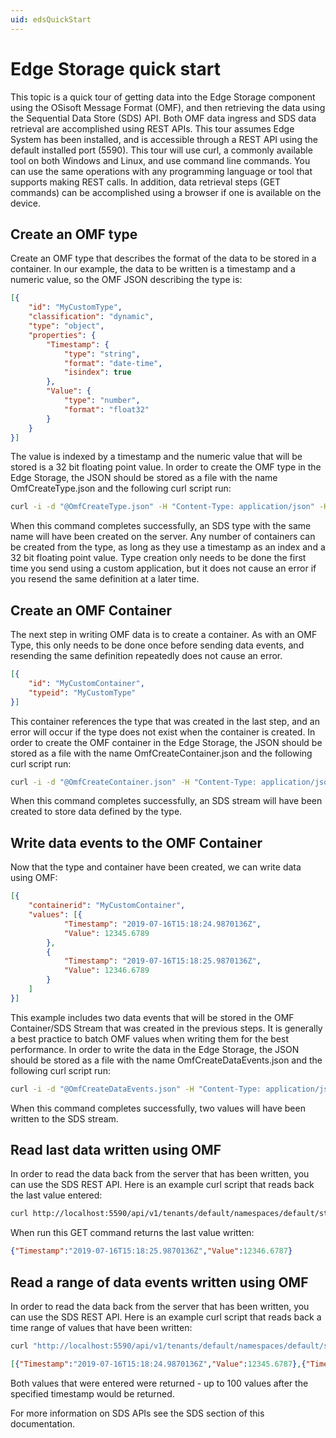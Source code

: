 ```yaml
---
uid: edsQuickStart
---
```


# Edge Storage quick start

This topic is a quick tour of getting data into the Edge Storage component using the OSisoft Message Format (OMF), and then retrieving the data using the Sequential Data Store (SDS) API. Both OMF data ingress and SDS data retrieval are accomplished using REST APIs. This tour assumes Edge System has been installed, and is accessible through a REST API using the default installed port (5590). This tour will use curl, a commonly available tool on both Windows and Linux, and use command line commands. You can use the same operations with any programming language or tool that supports making REST calls. In addition, data retrieval steps (GET commands) can be accomplished using a browser if one is available on the device.

## Create an OMF type

Create an OMF type that describes the format of the data to be stored in a container. In our example, the data to be written is a timestamp and a numeric value, so the OMF JSON describing the type is:

```json
[{
    "id": "MyCustomType",
    "classification": "dynamic",
    "type": "object",
    "properties": {
        "Timestamp": {
            "type": "string",
            "format": "date-time",
            "isindex": true
        },
        "Value": {
            "type": "number",
            "format": "float32"
        }
    }
}]
```

The value is indexed by a timestamp and the numeric value that will be stored is a 32 bit floating point value. In order to create the OMF type in the Edge Storage, the JSON should be stored as a file with the name OmfCreateType.json and the following curl script run:

```bash
curl -i -d "@OmfCreateType.json" -H "Content-Type: application/json" -H "producertoken: x " -H "omfversion: 1.1" -H "action: create" -H "messageformat: json" -H "messagetype: type" -X POST http://localhost:5590/api/v1/tenants/default/namespaces/default/omf/
```

When this command completes successfully, an SDS type with the same name will have been created on the server. Any number of containers can be created from the type, as long as they use a timestamp as an index and a 32 bit floating point value. Type creation only needs to be done the first time you send using a custom application, but it does not cause an error if you resend the same definition at a later time.

## Create an OMF Container

The next step in writing OMF data is to create a container. As with an OMF Type, this only needs to be done once before sending data events, and resending the same definition repeatedly does not cause an error.

```json
[{
    "id": "MyCustomContainer",
    "typeid": "MyCustomType"
}]
```

This container references the type that was created in the last step, and an error will occur if the type does not exist when the container is created. In order to create the OMF container in the Edge Storage, the JSON should be stored as a file with the name OmfCreateContainer.json and the following curl script run:

```bash
curl -i -d "@OmfCreateContainer.json" -H "Content-Type: application/json" -H "producertoken: x " -H "omfversion: 1.1" -H "action: create" -H "messageformat: json" -H "messagetype: container" -X POST http://localhost:5590/api/v1/tenants/default/namespaces/default/omf/
```

When this command completes successfully, an SDS stream will have been created to store data defined by the type.

## Write data events to the OMF Container

Now that the type and container have been created, we can write data using OMF:

```json
[{
    "containerid": "MyCustomContainer",
    "values": [{
            "Timestamp": "2019-07-16T15:18:24.9870136Z",
            "Value": 12345.6789
        },
        {
            "Timestamp": "2019-07-16T15:18:25.9870136Z",
            "Value": 12346.6789
        }
    ]
}]
```

This example includes two data events that will be stored in the OMF Container/SDS Stream that was created in the previous steps. It is generally a best practice to batch OMF values when writing them for the best performance. In order to write the data in the Edge Storage, the JSON should be stored as a file with the name OmfCreateDataEvents.json and the following curl script run:

```bash
curl -i -d "@OmfCreateDataEvents.json" -H "Content-Type: application/json" -H "producertoken: x " -H "omfversion: 1.1" -H "action: create" -H "messageformat: json" -H "messagetype: data" -X POST http://localhost:5590/api/v1/tenants/default/namespaces/default/omf/
```

When this command completes successfully, two values will have been written to the SDS stream.

## Read last data written using OMF

In order to read the data back from the server that has been written, you can use the SDS REST API. Here is an example curl script that reads back the last value entered:

```bash
curl http://localhost:5590/api/v1/tenants/default/namespaces/default/streams/MyCustomContainer/Data/Last
```

When run this GET command returns the last value written:

```json
{"Timestamp":"2019-07-16T15:18:25.9870136Z","Value":12346.6787}
```

## Read a range of data events written using OMF

In order to read the data back from the server that has been written, you can use the SDS REST API. Here is an example curl script that reads back a time range of values that have been written:

```bash
curl "http://localhost:5590/api/v1/tenants/default/namespaces/default/streams/MyCustomContainer/Data?startIndex=2019-07-08T13:00:00Z&count=100"
```

```json
[{"Timestamp":"2019-07-16T15:18:24.9870136Z","Value":12345.6787},{"Timestamp":"2019-07-16T15:18:25.9870136Z","Value":12346.6787}]
```

Both values that were entered were returned - up to 100 values after the specified timestamp would be returned.

For more information on SDS APIs see the SDS section of this documentation.
